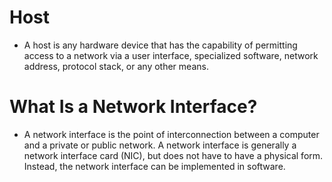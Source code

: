 # Host

* A host is any hardware device that has the capability of permitting access to a network via a user interface, specialized software, network address, protocol stack, or any other means. 

# What Is a Network Interface?
  
  * A network interface is the point of interconnection between a computer and a private or public network. A network interface is generally a network interface card (NIC), but does not have to have a physical form. Instead, the network interface can be implemented in software.